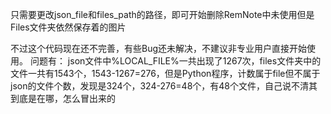 只需要更改json_file和files_path的路径，即可开始删除RemNote中未使用但是Files文件夹依然保存着的图片

不过这个代码现在还不完善，有些Bug还未解决，不建议非专业用户直接开始使用。
问题有：
json文件中%LOCAL_FILE%一共出现了1267次，files文件夹中的文件一共有1543个，1543-1267=276，但是Python程序，计数属于file但不属于json的文件个数，发现是324个，324-276=48个，有48个文件，自己说不清其到底是在哪，怎么冒出来的
